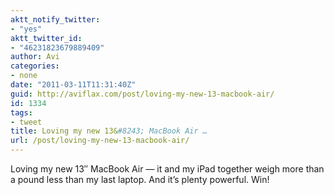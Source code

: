 ```yaml
---
aktt_notify_twitter:
- "yes"
aktt_twitter_id:
- "46231823679889409"
author: Avi
categories:
- none
date: "2011-03-11T11:31:40Z"
guid: http://aviflax.com/post/loving-my-new-13-macbook-air/
id: 1334
tags:
- tweet
title: Loving my new 13&#8243; MacBook Air …
url: /post/loving-my-new-13-macbook-air/
---
```

Loving my new 13&#8243; MacBook Air — it and my iPad together weigh more than a pound less than my last laptop. And it&#8217;s plenty powerful. Win!